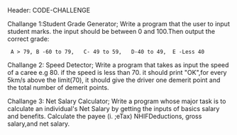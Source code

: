 Header: CODE-CHALLENGE

Challange 1:Student Grade Generator;
     Write a program that the user to input student marks.
     the input should be between 0 and 100.Then output the correct grade:

     A > 79, B -60 to 79,   C- 49 to 59,   D-40 to 49,  E -Less 40



 Challange 2: Speed  Detector; 
      Write a program that takes as input the speed of a caree e.g 80. if the speed is less than 70. it should print "OK",for every 5km/s above the limit(70), it should give the driver one demerit point and the total number of demerit points.



 Challange 3: Net Salary Calculator;
      Write a program whose major task is to calculate an individual's  Net Salary by getting the inputs of basics salary and benefits. Calculate the payee (i. ;eTax)
      NHIFDeductions, gross salary,and net salary.













